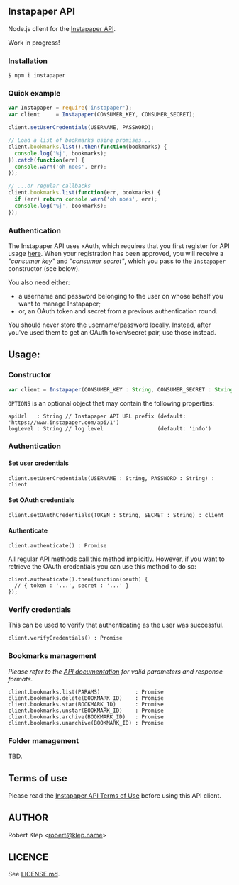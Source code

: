## Instapaper API

Node.js client for the [Instapaper API](https://www.instapaper.com/api/full).

Work in progress!

### Installation

```
$ npm i instapaper
```

### Quick example

``` javascript
var Instapaper = require('instapaper');
var client     = Instapaper(CONSUMER_KEY, CONSUMER_SECRET);

client.setUserCredentials(USERNAME, PASSWORD);

// Load a list of bookmarks using promises...
client.bookmarks.list().then(function(bookmarks) {
  console.log('%j', bookmarks);
}).catch(function(err) {
  console.warn('oh noes', err);
});

// ...or regular callbacks
client.bookmarks.list(function(err, bookmarks) {
  if (err) return console.warn('oh noes', err);
  console.log('%j', bookmarks);
});
```

### Authentication

The Instapaper API uses xAuth, which requires that you first register for API usage [here](https://www.instapaper.com/main/request_oauth_consumer_token). When your registration has been approved, you will receive a _"consumer key"_ and _"consumer secret"_, which you pass to the `Instapaper` constructor (see below).

You also need either:

- a username and password belonging to the user on whose behalf you want to manage Instapaper;
- or, an OAuth token and secret from a previous authentication round.


You should never store the username/password locally. Instead, after you've used them to get an OAuth token/secret pair, use those instead.

## Usage:

### Constructor

``` javascript
var client = Instapaper(CONSUMER_KEY : String, CONSUMER_SECRET : String[, OPTIONS : Object]);
```

`OPTIONS` is an optional object that may contain the following properties:

```
apiUrl   : String // Instapaper API URL prefix (default: 'https://www.instapaper.com/api/1')
logLevel : String // log level                 (default: 'info')
```

### Authentication

#### Set user credentials

```
client.setUserCredentials(USERNAME : String, PASSWORD : String) : client
```

#### Set OAuth credentials

```
client.setOAuthCredentials(TOKEN : String, SECRET : String) : client
```

#### Authenticate

```
client.authenticate() : Promise
```

All regular API methods call this method implicitly. However, if you want to retrieve the OAuth credentials you can use this method to do so:

```
client.authenticate().then(function(oauth) {
  // { token : '...', secret : '...' }
});
```

### Verify credentials

This can be used to verify that authenticating as the user was successful.

```
client.verifyCredentials() : Promise
```

### Bookmarks management

_Please refer to the [API documentation](https://www.instapaper.com/api/full) for valid parameters and response formats._

```
client.bookmarks.list(PARAMS)           : Promise
client.bookmarks.delete(BOOKMARK_ID)    : Promise
client.bookmarks.star(BOOKMARK_ID)      : Promise
client.bookmarks.unstar(BOOKMARK_ID)    : Promise
client.bookmarks.archive(BOOKMARK_ID)   : Promise
client.bookmarks.unarchive(BOOKMARK_ID) : Promise
```

### Folder management

TBD.

## Terms of use

Please read the [Instapaper API Terms of Use](https://www.instapaper.com/api/terms) before using this API client.

## AUTHOR

Robert Klep <<robert@klep.name>>

## LICENCE

See [LICENSE.md](LICENSE.md).
